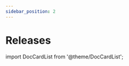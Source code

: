 ```yaml
---
sidebar_position: 2
---
```


# Releases

import DocCardList from '@theme/DocCardList';

<DocCardList />